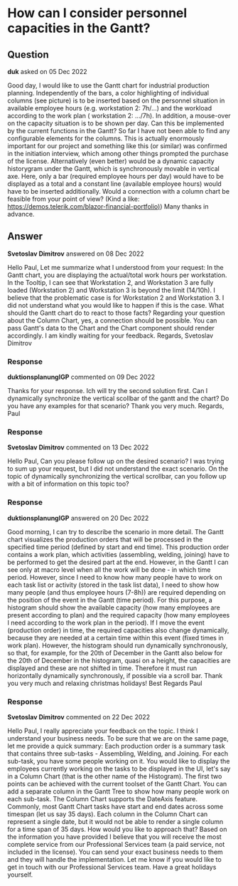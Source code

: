 # How can I consider personnel capacities in the Gantt?

## Question

**duk** asked on 05 Dec 2022

Good day, I would like to use the Gantt chart for industrial production planning. Independently of the bars, a color highlighting of individual columns (see picture) is to be inserted based on the personnel situation in available employee hours (e.g. workstation 2: 7h/...) and the workload according to the work plan ( workstation 2: .../7h). In addition, a mouse-over on the capacity situation is to be shown per day. Can this be implemented by the current functions in the Gantt? So far I have not been able to find any configurable elements for the columns. This is actually enormously important for our project and something like this (or similar) was confirmed in the initiation interview, which among other things prompted the purchase of the license. Alternatively (even better) would be a dynamic capacity historygram under the Gantt, which is synchronously movable in vertical axe. Here, only a bar (required employee hours per day) would have to be displayed as a total and a constant line (available employee hours) would have to be inserted additionally. Would a connection with a column chart be feasible from your point of view? (Kind a like: [https://demos.telerik.com/blazor-financial-portfolio)](https://demos.telerik.com/blazor-financial-portfolio)) Many thanks in advance.

## Answer

**Svetoslav Dimitrov** answered on 08 Dec 2022

Hello Paul, Let me summarize what I understood from your request: In the Gantt chart, you are displaying the actual/total work hours per workstation. In the Tooltip, I can see that Workstation 2, and Workstation 3 are fully loaded (Workstation 2) and Workstation 3 is beyond the limit (14/10h). I believe that the problematic case is for Workstation 2 and Workstation 3. I did not understand what you would like to happen if this is the case. What should the Gantt chart do to react to those facts? Regarding your question about the Column Chart, yes, a connection should be possible. You can pass Gantt's data to the Chart and the Chart component should render accordingly. I am kindly waiting for your feedback. Regards, Svetoslav Dimitrov

### Response

**duktionsplanungIGP** commented on 09 Dec 2022

Thanks for your response. Ich will try the second solution first. Can I dynamically synchronize the vertical scollbar of the gantt and the chart? Do you have any examples for that scenario? Thank you very much. Regards, Paul

### Response

**Svetoslav Dimitrov** commented on 13 Dec 2022

Hello Paul, Can you please follow up on the desired scenario? I was trying to sum up your request, but I did not understand the exact scenario. On the topic of dynamically synchronizing the vertical scrollbar, can you follow up with a bit of information on this topic too?

### Response

**duktionsplanungIGP** answered on 20 Dec 2022

Good morning, I can try to describe the scenario in more detail. The Gantt chart visualizes the production orders that will be processed in the specified time period (defined by start and end time). This production order contains a work plan, which activities (assembling, welding, joining) have to be performed to get the desired part at the end. However, in the Gantt I can see only at macro level when all the work will be done - in which time period. However, since I need to know how many people have to work on each task list or activity (stored in the task list data), I need to show how many people (and thus employee hours (7-8h)) are required depending on the position of the event in the Gantt (time period). For this purpose, a histogram should show the available capacity (how many employees are present according to plan) and the required capacity (how many employees I need according to the work plan in the period). If I move the event (production order) in time, the required capacities also change dynamically, because they are needed at a certain time within this event (fixed times in work plan). However, the histogram should run dynamically synchronously, so that, for example, for the 20th of December in the Gantt also below for the 20th of December in the histogram, quasi on a height, the capacities are displayed and these are not shifted in time. Therefore it must run horizontally dynamically synchronously, if possible via a scroll bar. Thank you very much and relaxing christmas holidays! Best Regards Paul

### Response

**Svetoslav Dimitrov** commented on 22 Dec 2022

Hello Paul, I really appreciate your feedback on the topic. I think I understand your business needs. To be sure that we are on the same page, let me provide a quick summary: Each production order is a summary task that contains three sub-tasks - Assembling, Welding, and Joining. For each sub-task, you have some people working on it. You would like to display the employees currently working on the tasks to be displayed in the UI, let's say in a Column Chart (that is the other name of the Histogram). The first two points can be achieved with the current toolset of the Gantt Chart. You can add a separate column in the Gantt Tree to show how many people work on each sub-task. The Column Chart supports the DateAxis feature. Commonly, most Gantt Chart tasks have start and end dates across some timespan (let us say 35 days). Each column in the Column Chart can represent a single date, but it would not be able to render a single column for a time span of 35 days. How would you like to approach that? Based on the information you have provided I believe that you will receive the most complete service from our Professional Services team (a paid service, not included in the license). You can send your exact business needs to them and they will handle the implementation. Let me know if you would like to get in touch with our Professional Services team. Have a great holidays yourself.
